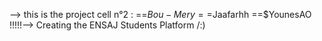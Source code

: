 --> this is the project cell n°2 :
  ==$Bou-Mery
  ==$Jaafarhh
  ==$YounesAO
!!!!!--> Creating the ENSAJ Students Platform /:)
